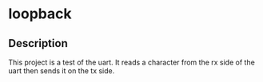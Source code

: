# loopback

## Description

This project is a test of the uart.
It reads a character from the rx side
of the uart then sends it on the tx side.


